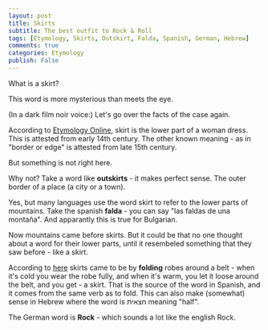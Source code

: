```yaml
---
layout: post
title: Skirts
subtitle: The best outfit to Rock & Roll
tags: [Etymology, Skirts, Outskirt, Falda, Spanish, German, Hebrew]
comments: true
categories: Etymology
publish: False
---
```


What is a skirt? 

This word is more mysterious than meets the eye. 

(In a dark film noir voice:) Let's go over the facts of the case again. 

According to [Etymology Online](https://www.etymonline.com/word/skirt), skirt is the lower part of a woman dress. This is attested from early 14th century. The other known meaning - as in "border or edge" is attested from late 15th century.

But something is not right here.

Why not? Take a word like **outskirts** - it makes perfect sense. The outer border of a place (a city or a town).

Yes, but many languages use the word skirt to refer to the lower parts of mountains. Take the spanish **falda** - you can say "las faldas de una montaña". And apparantly this is true for Bulgarian. 

Now mountains came before skirts. But it could be that no one thought about a word for their lower parts, until it resembeled something that they saw before - like a skirt. 

According to [here](http://etimologias.dechile.net/?falda) skirts came to be by **folding** robes around a belt - when it's cold you wear the robe fully, and when it's warm, you let it loose around the belt, and you get - a skirt. That is the source of the word in Spanish, and it comes from the same verb as to fold. This can also make (somewhat) sense in Hebrew where the word is חצאית meaning "half".

The German word is **Rock** - which sounds a lot like the english Rock. 
